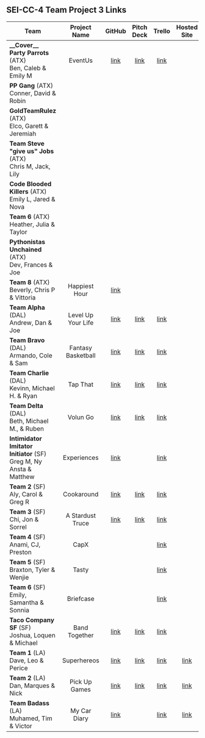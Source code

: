 ## SEI-CC-4 Team Project 3 Links

| Team | Project Name | GitHub | Pitch Deck | Trello | Hosted Site |
|---|:---:|:---:|:---:|:---:|:---:|
| **\_\_Cover\_\_ Party Parrots** (ATX)<br>Ben, Caleb & Emily M | EventUs | [link](https://github.com/ManliestBen/EventUs) | [link](https://docs.google.com/presentation/d/1OT_RDEHj0WkTT491Q2uGVndk18ljhklRSpTLNGARV9c/edit) | [link](https://trello.com/b/7x3lbQZp/unit-3-project-sei) |  |
| **PP Gang** (ATX)<br>Conner, David & Robin |  |  |  |  |  |
| **GoldTeamRulez** (ATX)<br>Elco, Garett & Jeremiah |  |  |  |  |  |
| **Team Steve "give us" Jobs** (ATX)<br>Chris M, Jack, Lily |  |  |  |  |  |
| **Code Blooded Killers** (ATX)<br>Emily L, Jared & Nova |  |  |  |  |  |
| **Team 6** (ATX)<br>Heather, Julia & Taylor |  |  |  |  |  |
| **Pythonistas Unchained** (ATX)<br>Dev, Frances & Joe |  |  |  |  |  |
| **Team 8** (ATX)<br>Beverly, Chris P & Vittoria | Happiest Hour | [link](https://github.com/600rrchris/happiest-hour) |  |  |  |
| **Team Alpha** (DAL)<br>Andrew, Dan & Joe | Level Up Your Life | [link](https://github.com/atheismann/level-up-your-life) |[link](https://prezi.com/view/oYGYcBhg8116jjREbPZE/)  | [link](https://trello.com/b/bxij6mUm/p3-level-up-your-life) |  |
| **Team Bravo** (DAL)<br>Armando, Cole & Sam | Fantasy Basketball | [link](https://github.com/41Holmes41/fantasybasketball/) |[link](https://docs.google.com/presentation/d/1NAnM5GLKJ8GUX599V-fQfVGySubPp-6krl31lqP6rYU/edit)| [link](https://trello.com/b/UGYE7yuI/project-3-team-bravo)|  |
| **Team Charlie** (DAL)<br>Kevinn, Michael H. &  Ryan | Tap That | [link](https://github.com/RyanPGeorge/tapthat) |[link](https://docs.google.com/presentation/d/1fTyJLPLKMeMsSu6bcPHOVit5xpE_7hb_NPUdugkBEVk/edit?ts=5d790fc7#slide=id.p) | [link](https://trello.com/b/g6wZvrSL/project-3) |  |
| **Team Delta** (DAL)<br>Beth, Michael M., & Ruben | Volun Go | [link](https://github.com/bethsmith0623/Volun_Go) | [link](https://docs.google.com/presentation/d/1Dk0PctT_g3AA0mQx8NKE249GFP4qO3Gg1lq3aBN9WB8/edit#slide=id.g35f391192_00) | [link](https://trello.com/b/2graod5Y/volun-go) |  |
| **Intimidator Imitator Initiator** (SF)<br>Greg M, Ny Ansta & Matthew | Experiences | [link](https://github.com/g-merrill/experiences-app) |  | [link](https://trello.com/b/XF41OcI0/airbnb-experiences) |  |
| **Team 2** (SF)<br>Aly, Carol & Greg R | Cookaround | [link](https://github.com/franics925/cook_around) | [link](https://docs.google.com/presentation/d/1DNAjXGBXbbPf6wL9p9H0ejlKsjO_Jow6QXtbjNTSpVk/edit#slide=id.p) | [link](https://trello.com/b/Ia4cBX5M/cookaround) |  |
| **Team 3** (SF)<br>Chi, Jon & Sorrel | A Stardust Truce | [link](https://github.com/Chi37/a-stardust-truce) | [link](https://docs.google.com/presentation/d/1Vz4RZZBMdJfMy1-LDVcohWqV8bO3dF8WlZT9SNuVkrA/edit#slide=id.p) | [link](https://trello.com/b/vyfWUQB2/data-structures) |  |
| **Team 4** (SF)<br>Anami, CJ, Preston | CapX |  |  | [link](https://trello.com/b/yg1hEwqj/capx) |  |
| **Team 5** (SF)<br>Braxton, Tyler & Wenjie | Tasty |  |  | [link](https://trello.com/b/PjRlStrU/project3) |  |
| **Team 6** (SF)<br>Emily, Samantha & Sonnia | Briefcase |  |  | [link](https://trello.com/b/jD2WqWJw/project3-briefcase) |  |
| **Taco Company SF** (SF)<br>Joshua, Loquen & Michael | Band Together | [link](https://github.com/Loquen/band-together) | [link](https://docs.google.com/presentation/d/1QtojdQ5hULlSEvOOO0AZ-4bkRSuf6MyDMpl70IFd09k/edit#slide=id.p) | [link](https://trello.com/b/WUt3ITnz/main) |  |
| **Team 1** (LA)<br>Dave, Leo & Perice | Superhereos | [link](https://github.com/davekoncsol/superheroes) | [link](https://docs.google.com/presentation/d/1KtwkOS2cJRs6ORalX-9EHZPRSteWnNjZSGBqhrgOQXs/edit#slide=id.gd9c453428_0_16) | [link](https://trello.com/b/emGKBwIe/superheroes) | [link](http://superhero-database-sei.herokuapp.com/) |
| **Team 2** (LA)<br>Dan, Marques & Nick | Pick Up Games | [link](https://github.com/nbai123/PickUpGames) | [link](https://docs.google.com/presentation/d/1uWzLqHEuwEoaMsfE9DB3Ieob1LWd_TW9JjK3GkK9crs/edit#slide=id.p) | [link](https://trello.com/b/4jZaSAc0/pick-up-games-python-django-project) | [link](https://pick-up-games.herokuapp.com/) |
| **Team Badass** (LA)<br>Muhamed, Tim & Victor | My Car Diary | [link](https://github.com/TimeForZeros/myCarDiaryApp) |  | [link](https://trello.com/b/fvz76Kyc/my-car-diary) | [link](http://mycardiary.herokuapp.com/) |

